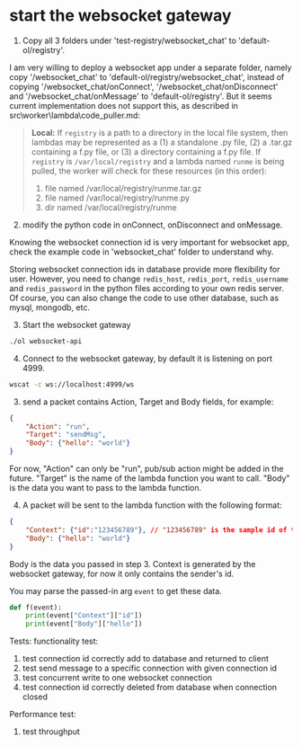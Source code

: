 # start the websocket gateway

1. Copy all 3 folders under 'test-registry/websocket_chat' to 'default-ol/registry'. 

  I am very willing to deploy a websocket app under a separate folder, namely copy '/websocket_chat' to 'default-ol/registry/websocket_chat', instead of copying '/websocket_chat/onConnect', '/websocket_chat/onDisconnect' and '/websocket_chat/onMessage' to 'default-ol/registry'. But it seems current implementation does not support this, as described in src\worker\lambda\code_puller.md: 
> **Local:** If `registry` is a path to a directory in the local file
> system, then lambdas may be represented as a (1) a standalone .py
> file, (2) a .tar.gz containing a f.py file, or (3) a
> directory containing a f.py file.  If `registry` is
> `/var/local/registry` and a lambda named `runme` is being pulled,
> the worker will check for these resources (in this order): 
> 1. file named /var/local/registry/runme.tar.gz
> 2. file named /var/local/registry/runme.py
> 3. dir named /var/local/registry/runme

2. modify the python code in onConnect, onDisconnect and onMessage. 

Knowing the websocket connection id is very important for websocket app, check the example code in 'websocket_chat' folder to understand why. 

Storing websocket connection ids in database provide more flexibility for user. However, you need to change `redis_host`, `redis_port`, `redis_username` and `redis_password` in the python files according to your own redis server. Of course, you can also change the code to use other database, such as mysql, mongodb, etc.

3. Start the websocket gateway
```bash
./ol websocket-api
```
4. Connect to the websocket gateway, by default it is listening on port 4999.
```bash
wscat -c ws://localhost:4999/ws
```
3. send a packet contains Action, Target and Body fields, for example:
```json
{
    "Action": "run",
    "Target": "sendMsg",
    "Body": {"hello": "world"}
}
```
For now, "Action" can only be "run", pub/sub action might be added in the future. 
"Target" is the name of the lambda function you want to call. 
"Body" is the data you want to pass to the lambda function.

4. A packet will be sent to the lambda function with the following format:
```json
{
    "Context": {"id":"123456789"}, // "123456789" is the sample id of the websocket connection
    "Body": {"hello": "world"}
}
```
Body is the data you passed in step 3. Context is generated by the websocket gateway, for now it only contains the sender's id.

You may parse the passed-in arg `event` to get these data.
```python
def f(event):
    print(event["Context"]["id"])
    print(event["Body"]["hello"])
```

Tests:
functionality test:
1. test connection id correctly add to database and returned to client
2. test send message to a specific connection with given connection id
2. test concurrent write to one websocket connection
3. test connection id correctly deleted from database when connection closed

Performance test:
1. test throughput